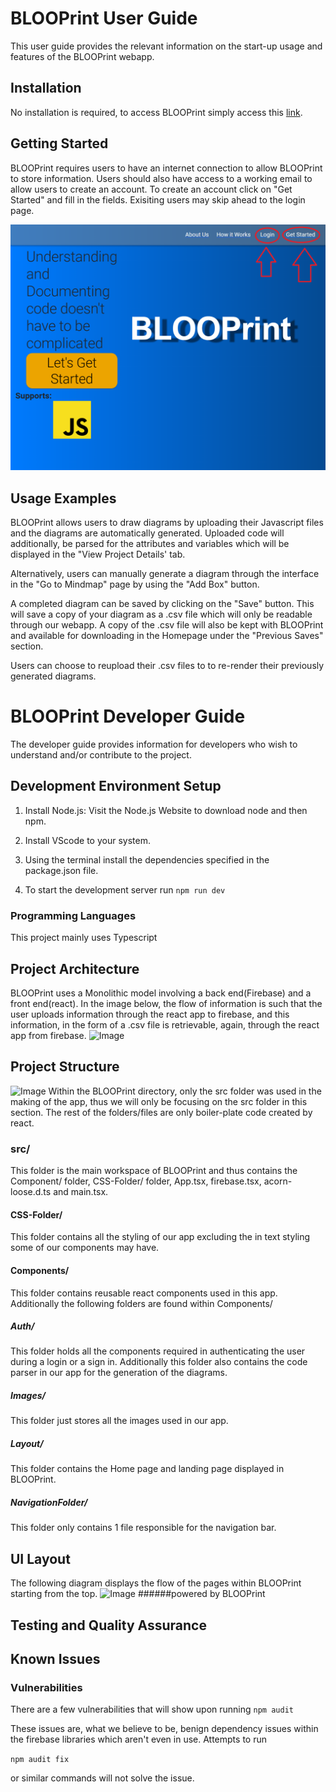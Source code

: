 # BLOOPrint User Guide

This user guide provides the relevant information on the start-up usage and features of the BLOOPrint webapp.

## Installation

No installation is required, to access BLOOPrint simply access this [link](https://blooprint-rust.vercel.app/). 

## Getting Started

BLOOPrint requires users to have an internet connection to allow BLOOPrint to store information. Users should also have access to a working email to allow users to create an account. To create an account click on "Get Started" and fill in the fields. Exisiting users may skip ahead to the login page. 

![Image](/src/Component/Images/LandingPage.png)

## Usage Examples

BLOOPrint allows users to draw diagrams by uploading their Javascript files and the diagrams are automatically generated. Uploaded code will additionally, be parsed for the attributes and variables which will be displayed in the "View Project Details' tab.

Alternatively, users can manually generate a diagram through the interface in the "Go to Mindmap" page by using the "Add Box" button.

A completed diagram can be saved by clicking on the "Save" button. This will save a copy of your diagram as a .csv file which will only be readable through our webapp. A copy of the .csv file will also be kept with BLOOPrint and available for downloading in the Homepage under the "Previous Saves" section.

Users can choose to reupload their .csv files to to re-render their previously generated diagrams.

# BLOOPrint Developer Guide 

The developer guide provides information for developers who wish to understand and/or contribute to the project.

## Development Environment Setup
1. Install Node.js: Visit the Node.js Website to download node and then npm.

2. Install VScode to your system.

3. Using the terminal install the dependencies specified in the package.json file.

4. To start the development server run 
 ```npm run dev``` 


### Programming Languages
This project mainly uses Typescript

## Project Architecture

BLOOPrint uses a Monolithic model involving a back end(Firebase) and a front end(react). In the image below, the flow of information is such that the user uploads information through the react app to firebase, and this information, in the form of a .csv file is retrievable, again, through the react app from firebase.
![Image](src\Component\Images\simpleprojectmodel.jpg)

## Project Structure

![Image](/src/Component/Images/Directories.png)
Within the BLOOPrint directory, only the src folder was used in the making of the app, thus we will only be focusing on the src folder in this section. The rest of the folders/files are only boiler-plate code created by react.
### src/
This folder is the main workspace of BLOOPrint and thus contains the Component/ folder, CSS-Folder/ folder, App.tsx, firebase.tsx, acorn-loose.d.ts and main.tsx.
#### CSS-Folder/
This folder contains all the styling of our app excluding the in text styling some of our components may have.
#### Components/ 
This folder contains reusable react components used in this app. Additionally the following folders are found within Components/
##### Auth/
This folder holds all the components required in authenticating the user during a login or a sign in. Additionally this folder also contains the code parser in our app for the generation of the diagrams.
##### Images/
This folder just stores all the images used in our app.
##### Layout/
This folder contains the Home page and landing page displayed in BLOOPrint.
##### NavigationFolder/
This folder only contains 1 file responsible for the navigation bar.
## UI Layout
The following diagram displays the flow of the pages within BLOOPrint starting from the top.
![Image](src\Component\Images\pagelayout.png)
######powered by BLOOPrint


## Testing and Quality Assurance
## Known Issues
### Vulnerabilities
There are a few vulnerabilities that will show upon running
```npm audit```

These issues are, what we believe to be, benign dependency issues within the firebase libraries which aren't even in use. Attempts to run

```npm audit fix```

or similar commands will not solve the issue. 


